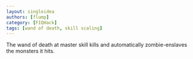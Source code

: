 ```yaml
---
layout: singleidea
authors: [flump]
category: [FIQHack]
tags: [wand of death, skill scaling]
---
```

The wand of death at master skill kills and automatically zombie-enslaves the monsters it hits.
